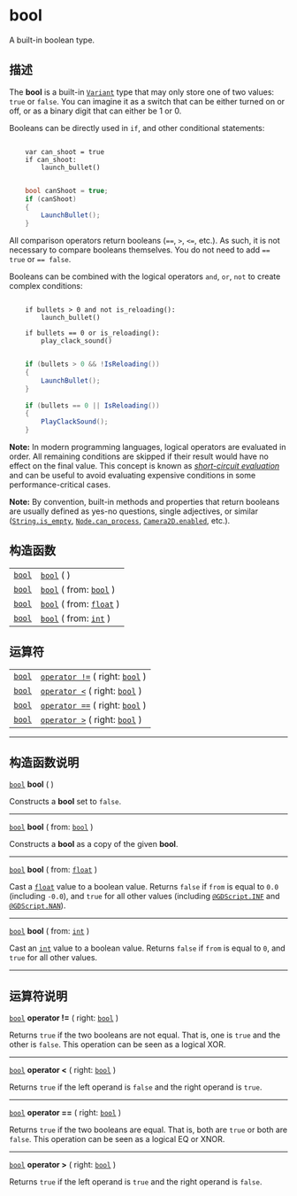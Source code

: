 <!-- ⚠ 请勿编辑本文件 ⚠ -->
<!-- 本文档使用脚本从 WeDot 引擎源码仓库生成。 -->
<!-- 生成脚本：https://github.com/WeDot-Engine/WeDot/tree/4.3/doc/tools/make_md.py； -->
<!-- 原文件：https://github.com/WeDot-Engine/WeDot/tree/4.3/doc/classes/bool.xml。 -->

<div id="_class_bool"></div>

# bool

A built-in boolean type.

## 描述

The **bool** is a built-in [`Variant`](class_variant.md) type that may only store one of two values: `true` or `false`. You can imagine it as a switch that can be either turned on or off, or as a binary digit that can either be 1 or 0.

Booleans can be directly used in `if`, and other conditional statements:



```gdscript

    var can_shoot = true
    if can_shoot:
        launch_bullet()
```

```csharp

    bool canShoot = true;
    if (canShoot)
    {
        LaunchBullet();
    }
```



All comparison operators return booleans (`==`, `>`, `<=`, etc.). As such, it is not necessary to compare booleans themselves. You do not need to add `== true` or `== false`.

Booleans can be combined with the logical operators `and`, `or`, `not` to create complex conditions:



```gdscript

    if bullets > 0 and not is_reloading():
        launch_bullet()
    
    if bullets == 0 or is_reloading():
        play_clack_sound()
```

```csharp

    if (bullets > 0 && !IsReloading())
    {
        LaunchBullet();
    }
    
    if (bullets == 0 || IsReloading())
    {
        PlayClackSound();
    }
```



 **Note:** In modern programming languages, logical operators are evaluated in order. All remaining conditions are skipped if their result would have no effect on the final value. This concept is known as [*short-circuit evaluation*](https://en.wikipedia.org/wiki/Short-circuit_evaluation) and can be useful to avoid evaluating expensive conditions in some performance-critical cases.

 **Note:** By convention, built-in methods and properties that return booleans are usually defined as yes-no questions, single adjectives, or similar ([`String.is_empty`](class_string.md#class_string_method_is_empty), [`Node.can_process`](class_node.md#class_node_method_can_process), [`Camera2D.enabled`](class_camera2d.md#class_camera2d_property_enabled), etc.).









## 构造函数

|||
|:-:|:--|
| [`bool`](class_bool.md) | [`bool`](class_bool.md#class_bool_constructor_bool) ( )                                 |
| [`bool`](class_bool.md) | [`bool`](class_bool.md#class_bool_constructor_bool) ( from: [`bool`](class_bool.md) )   |
| [`bool`](class_bool.md) | [`bool`](class_bool.md#class_bool_constructor_bool) ( from: [`float`](class_float.md) ) |
| [`bool`](class_bool.md) | [`bool`](class_bool.md#class_bool_constructor_bool) ( from: [`int`](class_int.md) )     |

## 运算符

|||
|:-:|:--|
| [`bool`](class_bool.md) | [`operator !=`](class_bool.md#operator_neq_bool) ( right: [`bool`](class_bool.md) ) |
| [`bool`](class_bool.md) | [`operator <`](class_bool.md#operator_lt_bool) ( right: [`bool`](class_bool.md) )   |
| [`bool`](class_bool.md) | [`operator ==`](class_bool.md#operator_eq_bool) ( right: [`bool`](class_bool.md) )  |
| [`bool`](class_bool.md) | [`operator >`](class_bool.md#operator_gt_bool) ( right: [`bool`](class_bool.md) )   |

<!-- rst-class:: classref-section-separator -->

---

## 构造函数说明

<div id="_class_bool_constructor_bool"></div>

[`bool`](class_bool.md) **bool** ( )<div id="class_bool_constructor_bool"></div>

Constructs a **bool** set to `false`.

<!-- rst-class:: classref-item-separator -->

---

[`bool`](class_bool.md) **bool** ( from: [`bool`](class_bool.md) )

Constructs a **bool** as a copy of the given **bool**.

<!-- rst-class:: classref-item-separator -->

---

[`bool`](class_bool.md) **bool** ( from: [`float`](class_float.md) )

Cast a [`float`](class_float.md) value to a boolean value. Returns `false` if `from` is equal to `0.0` (including `-0.0`), and `true` for all other values (including [`@GDScript.INF`](class_@gdscript.md#class_@gdscript_constant_inf) and [`@GDScript.NAN`](class_@gdscript.md#class_@gdscript_constant_nan)).

<!-- rst-class:: classref-item-separator -->

---

[`bool`](class_bool.md) **bool** ( from: [`int`](class_int.md) )

Cast an [`int`](class_int.md) value to a boolean value. Returns `false` if `from` is equal to `0`, and `true` for all other values.

<!-- rst-class:: classref-section-separator -->

---

## 运算符说明

<div id="_class_bool_operator_neq_bool"></div>

[`bool`](class_bool.md) **operator !=** ( right: [`bool`](class_bool.md) ) <div id="class_bool_operator_neq_bool"></div>

Returns `true` if the two booleans are not equal. That is, one is `true` and the other is `false`. This operation can be seen as a logical XOR.

<!-- rst-class:: classref-item-separator -->

---

<div id="_class_bool_operator_lt_bool"></div>

[`bool`](class_bool.md) **operator <** ( right: [`bool`](class_bool.md) ) <div id="class_bool_operator_lt_bool"></div>

Returns `true` if the left operand is `false` and the right operand is `true`.

<!-- rst-class:: classref-item-separator -->

---

<div id="_class_bool_operator_eq_bool"></div>

[`bool`](class_bool.md) **operator ==** ( right: [`bool`](class_bool.md) ) <div id="class_bool_operator_eq_bool"></div>

Returns `true` if the two booleans are equal. That is, both are `true` or both are `false`. This operation can be seen as a logical EQ or XNOR.

<!-- rst-class:: classref-item-separator -->

---

<div id="_class_bool_operator_gt_bool"></div>

[`bool`](class_bool.md) **operator >** ( right: [`bool`](class_bool.md) ) <div id="class_bool_operator_gt_bool"></div>

Returns `true` if the left operand is `true` and the right operand is `false`.

[^virtual]: 本方法通常需要用户覆盖才能生效。
[^const]: 本方法无副作用，不会修改该实例的任何成员变量。
[^vararg]: 本方法除了能接受在此处描述的参数外，还能够继续接受任意数量的参数。
[^constructor]: 本方法用于构造某个类型。
[^static]: 调用本方法无需实例，可直接使用类名进行调用。
[^operator]: 本方法描述的是使用本类型作为左操作数的有效运算符。
[^bitfield]: 这个值是由下列位标志构成位掩码的整数。
[^void]: 无返回值。
